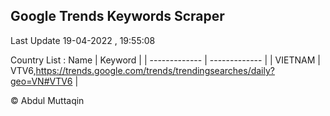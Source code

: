 

## Google Trends Keywords Scraper 
 
Last Update 19-04-2022 , 19:55:08

Country List :
 Name  | Keyword |
| ------------- | ------------- |
| VIETNAM | VTV6,https://trends.google.com/trends/trendingsearches/daily?geo=VN#VTV6 |



© Abdul Muttaqin 
